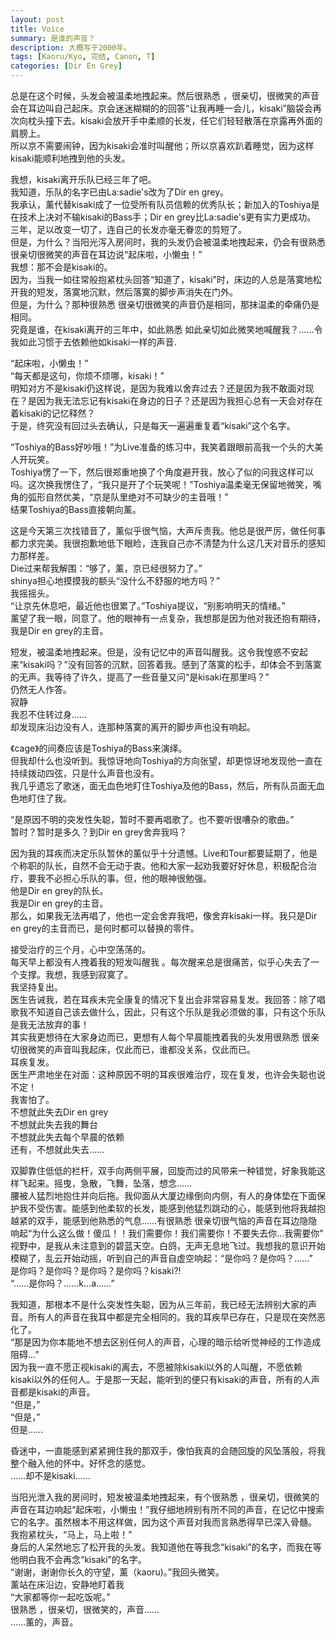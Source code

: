 ```yaml
---
layout: post
title: Voice
summary: 是谁的声音？
description: 大概写于2000年。
tags: [Kaoru/Kyo, 完结, Canon, T]
categories: [Dir En Grey]
---
```


总是在这个时候，头发会被温柔地拽起来。然后很熟悉 ，很亲切，很微笑的声音会在耳边叫自己起床。京会迷迷糊糊的的回答“让我再睡一会儿，kisaki”脑袋会再次向枕头撞下去。kisaki会放开手中柔顺的长发，任它们轻轻散落在京露再外面的肩膀上。  
所以京不需要闹钟，因为kisaki会准时叫醒他；所以京喜欢趴着睡觉，因为这样kisaki能顺利地拽到他的头发。  
  
我想，kisaki离开乐队已经三年了吧。  
我知道，乐队的名字已由La:sadie's改为了Dir en grey。  
我承认，薰代替kisaki成了一位受所有队员信赖的优秀队长；新加入的Toshiya是在技术上决对不输kisaki的Bass手；Dir en grey比La:sadie's更有实力更成功。  
三年，足以改变一切了，连自己的长发亦毫无眷恋的剪短了。  
但是，为什么？当阳光泻入房间时，我的头发仍会被温柔地拽起来，仍会有很熟悉 很亲切很微笑的声音在耳边说“起床啦，小懒虫！”  
我想：那不会是kisaki的。  
因为，当我一如往常般抱紧枕头回答“知道了，kisaki”时，床边的人总是落寞地松开我的短发，落寞地沉默，然后落寞的脚步声消失在门外。  
但是，为什么？那种很熟悉 很亲切很微笑的声音仍是相同，那抹温柔的牵痛仍是相同。  
究竟是谁，在kisaki离开的三年中，如此熟悉 如此亲切如此微笑地喊醒我？……令我如此习惯于去依赖他如kisaki一样的声音.  
  
“起床啦，小懒虫！”  
“每天都是这句，你烦不烦哪，kisaki！”  
明知对方不是kisaki仍这样说，是因为我难以舍弃过去？还是因为我不敢面对现在？是因为我无法忘记有kisaki在身边的日子？还是因为我担心总有一天会对存在着kisaki的记忆释然？  
于是，终究没有回过头去确认，只是每天一遍遍重复着“kisaki”这个名字。  
  
“Toshiya的Bass好吵哦！”为Live准备的练习中，我笑着跟眼前高我一个头的大美人开玩笑。  
Toshiya愣了一下，然后很郑重地换了个角度避开我，放心了似的问我这样可以吗。这次换我愣住了，“我只是开了个玩笑呢！"Toshiya温柔毫无保留地微笑，嘴角的弧形自然优美，“京是队里绝对不可缺少的主音哦！”  
结果Toshiya的Bass直接朝向薰。  
  
这是今天第三次找错音了，薰似乎很气恼，大声斥责我。他总是很严厉，做任何事都力求完美。我很抱歉地低下眼睑，连我自己亦不清楚为什么这几天对音乐的感知力那样差。  
Die过来帮我解围：“够了，薰，京已经很努力了。”  
shinya担心地摸摸我的额头“没什么不舒服的地方吗？”  
我摇摇头。  
“让京先休息吧，最近他也很累了。”Toshiya提议，“别影响明天的情绪。”  
薰望了我一眼，同意了。他的眼神有一点复杂，我想那是因为他对我还抱有期待，我是Dir en grey的主音。  
  
短发，被温柔地拽起来。但是，没有记忆中的声音叫醒我。这令我惶惑不安起来“kisaki吗？”没有回答的沉默，回答着我。感到了落寞的松手，却体会不到落寞的无声。我等待了许久，提高了一些音量又问“是kisaki在那里吗？"  
仍然无人作答。  
寂静  
我忍不住转过身……  
却发现床沿边没有人，连那种落寞的离开的脚步声也没有响起。  
  
《cage》的间奏应该是Toshiya的Bass来演绎。  
但我却什么也没听到。我惊讶地向Toshiya的方向张望，却更惊讶地发现他一直在持续拨动四弦，只是什么声音也没有。  
我几乎遗忘了歌迷，面无血色地盯住Toshiya及他的Bass，然后，所有队员面无血色地盯住了我。  
  
“是原因不明的突发性失聪，暂时不要再唱歌了。也不要听很嘈杂的歌曲。”  
暂时？暂时是多久？到Dir en grey舍弃我吗？  
  
因为我的耳疾而决定乐队暂休的薰似乎十分遗憾。Live和Tour都要延期了，他是个称职的队长，自然不会无动于衷。他和大家一起劝我要好好休息，积极配合治疗，要我不必担心乐队的事。但，他的眼神很勉强。  
他是Dir en grey的队长。  
我是Dir en grey的主音。  
那么，如果我无法再唱了，他也一定会舍弃我吧，像舍弃kisaki一样。我只是Dir en grey的主音而已，是何时都可以替换的零件。  
  
接受治疗的三个月，心中空荡荡的。  
每天早上都没有人拽着我的短发叫醒我 。每次醒来总是很痛苦，似乎心失去了一个支撑。我想，我感到寂寞了。  
我坚持复出。  
医生告诫我，若在耳疾未完全康复的情况下复出会非常容易复发。我回答：除了唱歌我不知道自己该去做什么，因此，只有这个乐队是我必须做的事，只有这个乐队是我无法放弃的事！  
其实我更想待在大家身边而已，更想有人每个早晨能拽着我的头发用很熟悉 很亲切很微笑的声音叫我起床，仅此而已，谁都没关系，仅此而已。  
耳疾复发。  
医生严肃地坐在对面：这种原因不明的耳疾很难治疗，现在复发，也许会失聪也说不定！  
我害怕了。  
不想就此失去Dir en grey  
不想就此失去我的舞台  
不想就此失去每个早晨的依赖  
还有，不想就此失去……  
  
双脚靠住低低的栏杆，双手向两侧平展，回旋而过的风带来一种错觉，好象我能这样飞起来。摇曳，急散，飞舞，坠落，想念……  
腰被人猛烈地抱住并向后拖。我仰面从大厦边缘倒向内侧，有人的身体垫在下面保护我不受伤害。能感到他柔软的长发，能感到他猛烈跳动的心，能感到他将我越抱越紧的双手，能感到他熟悉的气息……有很熟悉 很亲切很气恼的声音在耳边隐隐响起“为什么这么做！傻瓜！！我们需要你！我们需要你！不要失去你…我需要你”  
视野中，是我从未注意到的碧蓝天空。白鸽，无声无息地飞过。我想我的意识开始模糊了，乱云开始动摇，听到自己的声音自虚空响起：“是你吗？是你吗？……”  
是你吗？是你吗？是你吗？是你吗？kisaki?!  
“……是你吗？……k…a……”  
  
我知道，那根本不是什么突发性失聪，因为从三年前，我已经无法辨别大家的声音。所有人的声音在我耳中都是完全相同的。我的耳疾早已存在，只是现在突然恶化了。  
“那是因为你本能地不想去区别任何人的声音，心理的暗示给听觉神经的工作造成阻碍…”  
因为我一直不愿正视kisaki的离去，不愿被除kisaki以外的人叫醒，不愿依赖kisaki以外的任何人。于是那一天起，能听到的便只有kisaki的声音，所有的人声音都是kisaki的声音。  
“但是，”  
“但是，”  
但是……  
  
昏迷中，一直能感到紧紧拥住我的那双手，像怕我真的会随回旋的风坠落般，将我整个融入他的怀中。好怀念的感觉。  
……却不是kisaki……  
  
当阳光泄入我的房间时，短发被温柔地拽起来，有个很熟悉 ，很亲切，很微笑的声音在耳边响起“起床啦，小懒虫！”我仔细地辨别有所不同的声音，在记忆中搜索它的名字。虽然根本不用这样做，因为这个声音对我而言熟悉得早已深入骨髓。  
我抱紧枕头，“马上，马上啦！”  
身后的人呆然地忘了松开我的头发。我知道他在等我念“kisaki”的名字，而我在等他明白我不会再念“kisaki”的名字。  
“谢谢，谢谢你长久的守望，薰（kaoru)。”我回头微笑。  
薰站在床沿边，安静地盯着我  
“大家都等你一起吃饭呢。”  
很熟悉 ，很亲切，很微笑的，声音……  
……薰的，声音。  
    

